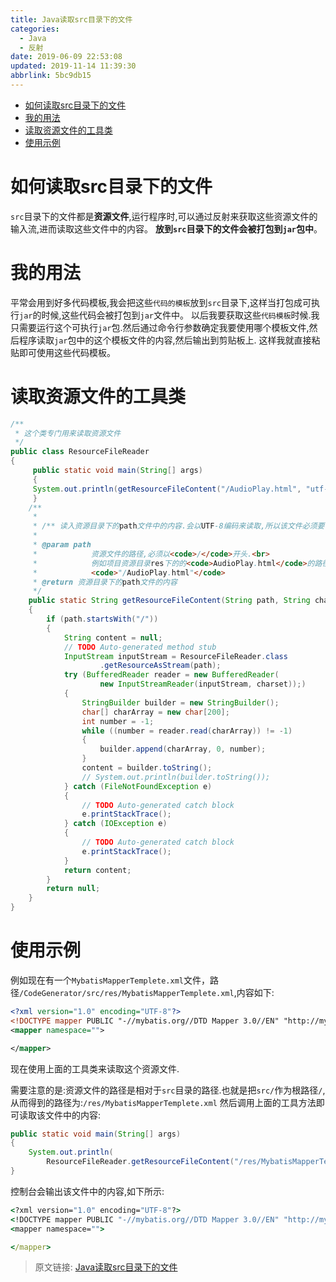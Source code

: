 ```yaml
---
title: Java读取src目录下的文件
categories: 
  - Java
  - 反射
date: 2019-06-09 22:53:08
updated: 2019-11-14 11:39:30
abbrlink: 5bc9db15
---
```

<div id='my_toc'>

- [如何读取src目录下的文件](/blog/5bc9db15/#如何读取src目录下的文件)
- [我的用法](/blog/5bc9db15/#我的用法)
- [读取资源文件的工具类](/blog/5bc9db15/#读取资源文件的工具类)
- [使用示例](/blog/5bc9db15/#使用示例)

</div>
<!--more-->
<script>if (navigator.platform.toLowerCase() == 'win32'){document.getElementById('my_toc').style.display = 'none';}</script>

<!--end-->
# 如何读取src目录下的文件 #
`src`目录下的文件都是**资源文件**,运行程序时,可以通过反射来获取这些资源文件的输入流,进而读取这些文件中的内容。
**放到`src`目录下的文件会被打包到`jar`包中**。
# 我的用法 #
平常会用到好多代码模板,我会把这些`代码的模板`放到`src`目录下,这样当打包成可执行`jar`的时候,这些代码会被打包到`jar`文件中。
以后我要获取这些`代码模板`时候.我只需要运行这个可执行`jar`包.然后通过命令行参数确定我要使用哪个模板文件,然后程序读取`jar`包中的这个模板文件的内容,然后输出到剪贴板上.
这样我就直接粘贴即可使用这些代码模板。
# 读取资源文件的工具类 #
```java
/**
 * 这个类专门用来读取资源文件
 */
public class ResourceFileReader
{
	 public static void main(String[] args)
	 {
	 System.out.println(getResourceFileContent("/AudioPlay.html", "utf-8"));
	 }
	/**
	 * 
	 * /** 读入资源目录下的path文件中的内容.会以UTF-8编码来读取,所以该文件必须要保存为UTF-8编码格式.
	 * 
	 * @param path
	 *            资源文件的路径,必须以<code>/</code>开头.<br>
	 *            例如项目资源目录res下的的<code>AudioPlay.html</code>的路径为:
	 *            <code>"/AudioPlay.html"</code>
	 * @return 资源目录下的path文件的内容
	 */
	public static String getResourceFileContent(String path, String charset)
	{
		if (path.startsWith("/"))
		{
			String content = null;
			// TODO Auto-generated method stub
			InputStream inputStream = ResourceFileReader.class
					.getResourceAsStream(path);
			try (BufferedReader reader = new BufferedReader(
					new InputStreamReader(inputStream, charset));)
			{
				StringBuilder builder = new StringBuilder();
				char[] charArray = new char[200];
				int number = -1;
				while ((number = reader.read(charArray)) != -1)
				{
					builder.append(charArray, 0, number);
				}
				content = builder.toString();
				// System.out.println(builder.toString());
			} catch (FileNotFoundException e)
			{
				// TODO Auto-generated catch block
				e.printStackTrace();
			} catch (IOException e)
			{
				// TODO Auto-generated catch block
				e.printStackTrace();
			}
			return content;
		}
		return null;
	}
}
```
# 使用示例 #
例如现在有一个`MybatisMapperTemplete.xml`文件，路径`/CodeGenerator/src/res/MybatisMapperTemplete.xml`,内容如下:
```xml
<?xml version="1.0" encoding="UTF-8"?>
<!DOCTYPE mapper PUBLIC "-//mybatis.org//DTD Mapper 3.0//EN" "http://mybatis.org/dtd/mybatis-3-mapper.dtd" >
<mapper namespace="">

</mapper>
```
现在使用上面的工具类来读取这个资源文件.

需要注意的是:资源文件的路径是相对于`src`目录的路径.也就是把`src/`作为根路径`/`,从而得到的路径为:`/res/MybatisMapperTemplete.xml`
然后调用上面的工具方法即可读取该文件中的内容:
```java
public static void main(String[] args)
{
    System.out.println(
        ResourceFileReader.getResourceFileContent("/res/MybatisMapperTemplete.xml", "utf-8"));
}
```
控制台会输出该文件中的内容,如下所示:
```cmd
<?xml version="1.0" encoding="UTF-8"?>
<!DOCTYPE mapper PUBLIC "-//mybatis.org//DTD Mapper 3.0//EN" "http://mybatis.org/dtd/mybatis-3-mapper.dtd" >
<mapper namespace="">

</mapper>
```
>原文链接: [Java读取src目录下的文件](https://lanlan2017.github.io/blog/5bc9db15/)
